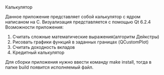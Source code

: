 Калькулятор

Данное приложение представляет собой калькулятор с ядром написаном на С. Визуализация представляется с помощью Qt 6.2.4
Возможности приложения:
1. Считать сложные математические выражения(алгоритм Дейкстры)
2. Рисовать графики функций в заданных границах (QCustomPlot)
3. Считать доходность вкладов
4. Кредитный калькулятор

Для сборки приложения нужно ввести команду make install, тогда в папке build появится исполняемый файл.
